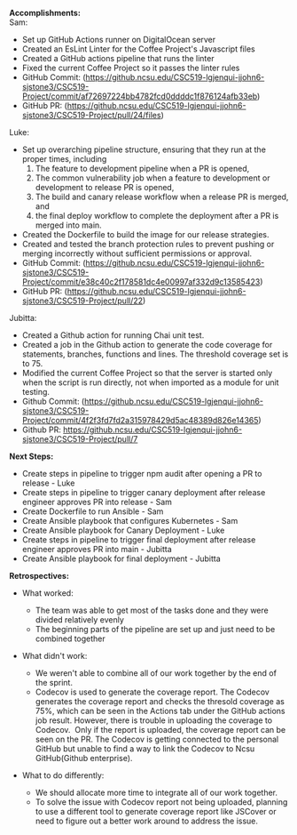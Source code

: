**Accomplishments:**\
Sam:
- Set up GitHub Actions runner on DigitalOcean server
- Created an EsLint Linter for the Coffee Project's Javascript files
- Created a GitHub actions pipeline that runs the linter
- Fixed the current Coffee Project so it passes the linter rules
- GitHub Commit: (https://github.ncsu.edu/CSC519-lgjenqui-jjohn6-sjstone3/CSC519-Project/commit/af72697224bb4782fcd0ddddc1f876124afb33eb)
- GitHub PR: (https://github.ncsu.edu/CSC519-lgjenqui-jjohn6-sjstone3/CSC519-Project/pull/24/files)

Luke:
- Set up overarching pipeline structure, ensuring that they run at the proper times, including 
    1. The feature to development pipeline when a PR is opened,
    2. The common vulnerability job when a feature to development or development to release PR is opened,
    3. The build and canary release workflow when a release PR is merged, and 
    4. the final deploy workflow to complete the deployment after a PR is merged into main.
- Created the Dockerfile to build the image for our release strategies. 
- Created and tested the branch protection rules to prevent pushing or merging incorrectly without sufficient permissions or approval. 
- GitHub Commit: (https://github.ncsu.edu/CSC519-lgjenqui-jjohn6-sjstone3/CSC519-Project/commit/e38c40c2f178581dc4e00997af332d9c13585423)
- GitHub PR: (https://github.ncsu.edu/CSC519-lgjenqui-jjohn6-sjstone3/CSC519-Project/pull/22)


Jubitta:
- Created a Github action for running Chai unit test.
- Created a job in the Github action to generate the code coverage for statements, branches, functions and lines. The threshold coverage set is to 75.
- Modified the current Coffee Project so that the server is started only when the script is run directly, not when imported as a module for unit testing.
- Github Commit: (https://github.ncsu.edu/CSC519-lgjenqui-jjohn6-sjstone3/CSC519-Project/commit/4f2f3fd7fd2a315978429d5ac48389d826e14365)
- Github PR: https://github.ncsu.edu/CSC519-lgjenqui-jjohn6-sjstone3/CSC519-Project/pull/7

**Next Steps:**
- Create steps in pipeline to trigger npm audit after opening a PR to release - Luke
- Create steps in pipeline to trigger canary deployment after release engineer approves PR into release - Sam
- Create Dockerfile to run Ansible - Sam
- Create Ansible playbook that configures Kubernetes - Sam
- Create Ansible playbook for Canary Deployment - Luke
- Create steps in pipeline to trigger final deployment after release engineer approves PR into main - Jubitta
- Create Ansible playbook for final deployment - Jubitta


**Retrospectives:**
- What worked:
    - The team was able to get most of the tasks done and they were divided relatively evenly
    - The beginning parts of the pipeline are set up and just need to be combined together

- What didn't work:
    - We weren't able to combine all of our work together by the end of the sprint.
    - Codecov is used to generate the coverage report. The Codecov generates the coverage report and checks the thresold coverage as 75%, which can be seen   in the Actions tab under the GitHub actions job result. However, there is trouble in uploading the coverage to Codecov.  Only if the report is uploaded, the coverage report can be seen on the PR. The Codecov is getting connected to the personal GitHub but unable to find a way to link the Codecov to Ncsu GitHub(Github enterprise).
 
- What to do differently:
    - We should allocate more time to integrate all of our work together.
    - To solve the issue with Codecov report not being uploaded, planning to use a different tool to generate coverage report like JSCover or need to figure out a better work around to address the issue.
